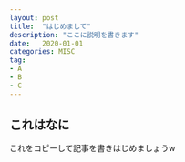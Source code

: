 ```yaml
---
layout: post
title:  "はじめまして"
description: "ここに説明を書きます"
date:   2020-01-01
categories: MISC
tag: 
- A
- B
- C
---
```


## これはなに
これをコピーして記事を書きはじめましょうw